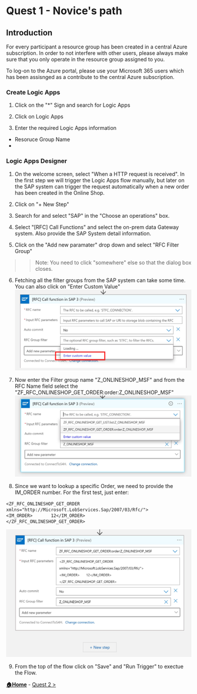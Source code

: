 # Quest 1 - Novice's path

## Introduction
For every participant a resource group has been created in a central Azure subscription. In order to not interfere with other users, please always make sure that you only operate in the resource group assigned to you. 

To log-on to the Azure portal, please use your Microsoft 365 users which has been assisnged as a contribute to the central Azure subscription. 

### Create Logic Apps
1) Click on the "*" Sign and search for Logic Apps

2) Click on Logic Apps

3) Enter the required Logic Apps information
- Resoruce Group Name
- 

### Logic Apps Designer
1) On the welcome screen, select "When a HTTP request is received". In the first step we will trigger the Logic Apps flow manually, but later on the SAP system can trigger the request automatically when a new order has been created in the Online Shop. 

2) Click on "+ New Step" 

3) Search for and select "SAP" in the "Choose an operations" box. 
 
4) Select "[RFC] Call Functions" and select the on-prem data Gateway system. Also provide the SAP System detail information. 
 
5) Click on the "Add new paramater" drop down and select "RFC Filter Group"
>> Note: You need to click "somewhere" else so that the dialog box closes.  

6) Fetching all the filter groups from the SAP system can take some time. You can also click on "Enter Custom Value"
![Enter Custom Value](/student/Quest1/LA-EnterCustomValue.jpg)

7) Now enter the Filter group name "Z_ONLINESHOP_MSF" and from the RFC Name field select the "ZF_RFC_ONLINESHOP_GET_ORDER:order:Z_ONLINESHOP_MSF"
![Enter Custom Value](/student/Quest1/LA-EnterRFCName.jpg)

8) Since we want to lookup a specific Order, we need to provide the IM_ORDER number. For the first test, just enter: 
``` 
<ZF_RFC_ONLINESHOP_GET_ORDER xmlns="http://Microsoft.LobServices.Sap/2007/03/Rfc/">
<IM_ORDER>       12</IM_ORDER>
</ZF_RFC_ONLINESHOP_GET_ORDER>
```
![Call SAP Function](/student/Quest1/LA-CallSAPFunction.jpg)


9) From the top of the flow click on "Save" and "Run Trigger" to exectue the Flow. 



**[🏠Home](./README.md)** - [ Quest 2 >](quest2.md)


